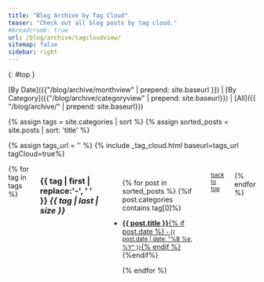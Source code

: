 ```yaml
---
title: "Blog Archive by Tag Cloud"
teaser: "Check out all blog posts by tag cloud."
#breadcrumb: true
url: /blog/archive/tagcloudview/
sitemap: false
sidebar: right
---
```

{: #top }

[By Date]({{"/blog/archive/monthview" | prepend: site.baseurl }}) | [By Category]({{"/blog/archive/categoryview" | prepend: site.baseurl}}) | [All]({{ "/blog/archive/" | prepend: site.baseurl}})

{% assign tags = site.categories | sort %}
{% assign sorted_posts = site.posts | sort: 'title' %}


{% assign tags_url = '' %}
{% include _tag_cloud.html baseurl=tags_url tagCloud=true%}

<div id="blog-index" class="row columns">
{% for tag in tags %}

<h3 class="archivetitle"><a name="{{ tag | first | slugify }}"></a>{{ tag | first | replace:'-', ' ' }} <i class="badge">{{ tag | last | size }}</i> </h3>

<ul class="side-nav">

{% for post in sorted_posts %}
    {%if post.categories contains tag[0]%}
<li>
    <a title="Read {{ post.title | escape_once }}" href="{{ site.baseurl  }}{{ post.url }}"> <strong>{{ post.title }}</strong>{% if post.date %}<small> - {{ post.date | date: "%B %e, %Y" }}</small>{% endif %}</a>
</li>
    {%endif%}

{% endfor %}
</ul>

<small>[back to top](#top)</small>

{% endfor %}
</div>
